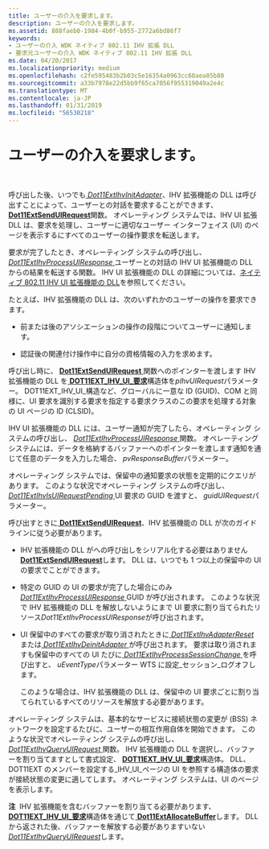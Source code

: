 ```yaml
---
title: ユーザーの介入を要求します。
description: ユーザーの介入を要求します。
ms.assetid: 888faeb0-1984-4b0f-b955-2772a6bd86f7
keywords:
- ユーザーの介入 WDK ネイティブ 802.11 IHV 拡張 DLL
- 要求元ユーザーの介入 WDK ネイティブ 802.11 IHV 拡張 DLL
ms.date: 04/20/2017
ms.localizationpriority: medium
ms.openlocfilehash: c2fe595483b2b03c5e16354a0963cc68aea85b80
ms.sourcegitcommit: a33b7978e22d5bb9f65ca7056f955319049a2e4c
ms.translationtype: MT
ms.contentlocale: ja-JP
ms.lasthandoff: 01/31/2019
ms.locfileid: "56530218"
---
```

# <a name="requesting-user-interaction"></a>ユーザーの介入を要求します。




 

呼び出した後、いつでも[ *Dot11ExtIhvInitAdapter*](https://msdn.microsoft.com/library/windows/hardware/ff547469)、IHV 拡張機能の DLL は呼び出すことによって、ユーザーとの対話を要求することができます、 [ **Dot11ExtSendUIRequest**](https://msdn.microsoft.com/library/windows/hardware/ff547567)関数。 オペレーティング システムでは、IHV UI 拡張 DLL は、要求を処理し、ユーザーに適切なユーザー インターフェイス (UI) のページを表示するにすべてのユーザーの操作要求を転送します。

要求が完了したとき、オペレーティング システムの呼び出し、 [ *Dot11ExtIhvProcessUIResponse* ](https://msdn.microsoft.com/library/windows/hardware/ff547504)ユーザーとの対話の IHV UI 拡張機能の DLL からの結果を転送する関数。 IHV UI 拡張機能の DLL の詳細については、[ネイティブ 802.11 IHV UI 拡張機能の DLL](native-802-11-ihv-ui-extensions-dll2.md)を参照してください。

たとえば、IHV 拡張機能の DLL は、次のいずれかのユーザーの操作を要求できます。

-   前または後のアソシエーションの操作の段階についてユーザーに通知します。

-   認証後の関連付け操作中に自分の資格情報の入力を求めます。

呼び出し時に、 [ **Dot11ExtSendUIRequest** ](https://msdn.microsoft.com/library/windows/hardware/ff547567)関数へのポインターを渡します IHV 拡張機能の DLL を[ **DOT11EXT\_IHV\_UI\_要求**](https://msdn.microsoft.com/library/windows/hardware/ff547637)構造体を*pIhvUIRequest*パラメーター。 DOT11EXT\_IHV\_UI\_構造など、グローバルに一意な ID (GUID)、COM と同様に、UI 要求を識別する要求を指定する要求クラスのこの要求を処理する対象の UI ページの ID (CLSID)。

IHV UI 拡張機能の DLL には、ユーザー通知が完了したら、オペレーティング システムの呼び出し、 [ *Dot11ExtIhvProcessUIResponse* ](https://msdn.microsoft.com/library/windows/hardware/ff547504)関数。 オペレーティング システムには、データを格納するバッファーへのポインターを渡します通知を通じて任意のデータを入力した場合、 *pvResponseBuffer*パラメーター。

オペレーティング システムでは、保留中の通知要求の状態を定期的にクエリがあります。 このような状況でオペレーティング システムの呼び出し、 [ *Dot11ExtIhvIsUIRequestPending* ](https://msdn.microsoft.com/library/windows/hardware/ff547479) UI 要求の GUID を渡すと、 *guidUIRequest*パラメーター。

呼び出すときに[ **Dot11ExtSendUIRequest**](https://msdn.microsoft.com/library/windows/hardware/ff547567)、IHV 拡張機能の DLL が次のガイドラインに従う必要があります。

-   IHV 拡張機能の DLL がへの呼び出しをシリアル化する必要はありません[ **Dot11ExtSendUIRequest**](https://msdn.microsoft.com/library/windows/hardware/ff547567)します。 DLL は、いつでも 1 つ以上の保留中の UI の要求でことができます。

-   特定の GUID の UI の要求が完了した場合にのみ[ *Dot11ExtIhvProcessUIResponse* ](https://msdn.microsoft.com/library/windows/hardware/ff547504) GUID が呼び出されます。 このような状況で IHV 拡張機能の DLL を解放しないようにまで UI 要求に割り当てられたリソース*Dot11ExtIhvProcessUIResponse*が呼び出されます。

-   UI 保留中のすべての要求が取り消されたときに[ *Dot11ExtIhvAdapterReset* ](https://msdn.microsoft.com/library/windows/hardware/ff547434)または[ *Dot11ExtIhvDeinitAdapter* ](https://msdn.microsoft.com/library/windows/hardware/ff547452)が呼び出されます。 要求は取り消されますも保留中のすべての UI たびに[ *Dot11ExtIhvProcessSessionChange* ](https://msdn.microsoft.com/library/windows/hardware/ff547501)を呼び出すと、 *uEventType*パラメーター WTS に設定\_セッション\_ログオフします。

    このような場合は、IHV 拡張機能の DLL は、保留中の UI 要求ごとに割り当てられているすべてのリソースを解放する必要があります。

オペレーティング システムは、基本的なサービスに接続状態の変更が (BSS) ネットワークを設定するたびに、ユーザーの相互作用自体を開始できます。 このような状況でオペレーティング システムの呼び出し、 [ *Dot11ExtIhvQueryUIRequest* ](https://msdn.microsoft.com/library/windows/hardware/ff547507)関数。 IHV 拡張機能の DLL を選択し、バッファーを割り当てますとして書式設定、 [ **DOT11EXT\_IHV\_UI\_要求**](https://msdn.microsoft.com/library/windows/hardware/ff547637)構造体。 DLL、DOT11EXT のメンバーを設定する\_IHV\_UI\_ページの UI を参照する構造体の要求が接続状態の変更に適してします。 オペレーティング システムは、UI のページを表示します。

**注**  IHV 拡張機能を含むバッファーを割り当てる必要があります、 [ **DOT11EXT\_IHV\_UI\_要求**](https://msdn.microsoft.com/library/windows/hardware/ff547637)構造体を通じて[ **Dot11ExtAllocateBuffer**](https://msdn.microsoft.com/library/windows/hardware/ff547419)します。 DLL から返された後、バッファーを解放する必要がありますいない[ *Dot11ExtIhvQueryUIRequest*](https://msdn.microsoft.com/library/windows/hardware/ff547507)します。

 

 

 





